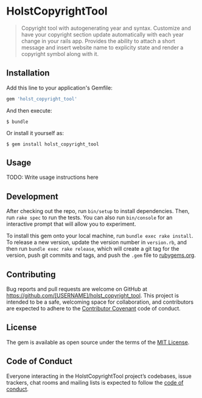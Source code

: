 # HolstCopyrightTool

>Copyright tool with autogenerating year and syntax. Customize and have your copyright section update automatically with each year change in your rails app. Provides the ability to attach a short message and insert website name to explicity state and render a copyright symbol along with it.

## Installation

Add this line to your application's Gemfile:

```ruby
gem 'holst_copyright_tool'
```

And then execute:

    $ bundle

Or install it yourself as:

    $ gem install holst_copyright_tool

## Usage

TODO: Write usage instructions here

## Development

After checking out the repo, run `bin/setup` to install dependencies. Then, run `rake spec` to run the tests. You can also run `bin/console` for an interactive prompt that will allow you to experiment.

To install this gem onto your local machine, run `bundle exec rake install`. To release a new version, update the version number in `version.rb`, and then run `bundle exec rake release`, which will create a git tag for the version, push git commits and tags, and push the `.gem` file to [rubygems.org](https://rubygems.org).

## Contributing

Bug reports and pull requests are welcome on GitHub at https://github.com/[USERNAME]/holst_copyright_tool. This project is intended to be a safe, welcoming space for collaboration, and contributors are expected to adhere to the [Contributor Covenant](http://contributor-covenant.org) code of conduct.

## License

The gem is available as open source under the terms of the [MIT License](http://opensource.org/licenses/MIT).

## Code of Conduct

Everyone interacting in the HolstCopyrightTool project’s codebases, issue trackers, chat rooms and mailing lists is expected to follow the [code of conduct](https://github.com/[USERNAME]/holst_copyright_tool/blob/master/CODE_OF_CONDUCT.md).
